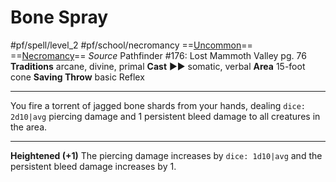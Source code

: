 # Bone Spray
#pf/spell/level_2 #pf/school/necromancy 
==[Uncommon](../../../Traits/Uncommon.md)== ==[Necromancy](../../../Traits/Necromancy.md)==
*Source* Pathfinder #176: Lost Mammoth Valley pg. 76
**Traditions** arcane, divine, primal
**Cast** ►► somatic, verbal
**Area** 15-foot cone
**Saving Throw** basic Reflex

---
You fire a torrent of jagged bone shards from your hands, dealing `dice: 2d10|avg` piercing damage and 1 persistent bleed damage to all creatures in the area.

<hr>

**Heightened (+1)** The piercing damage increases by `dice: 1d10|avg` and the persistent bleed damage increases by 1.